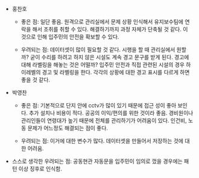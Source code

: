 - 홍찬호
    - 좋은 점: 일단 좋음. 원격으로 관리실에서 문제 상황 인식해서 유지보수팀에 연락을 해서 조취를 취할 수 있다. 해결하기까지 과정 자체가 단축될 것 같다. 이 것으로 인해 입주민의 안전을 확보할 수 있다.



    - 우려되는 점: 데이터셋이 많이 필요할 것 같다. 시행을 할 때 관리실에서 원할까? 굳이 수리를 하려고 하지 않은 시설도 계속 경고 문구를 받게 된다. 경고에 대해 라벨링을 해놓는 것은 어떨까? 입주민 안전과 직접 관련된 시설의 경우 하이레벨의 경고 및 라벨링을 한다. 각각의 상황에 대한 경고 표시를 다르게 하면 좋을 것 같다.


- 박영찬
    - 좋은 점: 
     기본적으로 단지 안에 cctv가 많이 있기 때문에 접근 성이 좋아 보인다. 추가 설치나 비용이 적다. 공공의 이익/편의를 위한 것이라 좋음. 경비원이나 관리인들이 연령대가 높기 때문에 전체를 관리하기가 어려움이 있다. 인건비, 노동 문제가 어느정도 해결되는 점이 좋다.



    - 우려되는 점: 이거에 대한 변수가 많다. 데이터셋을 만들어서 저장하는 것에 대한 어려움.


- 스스로 생각한 우려되는 점: 공동현관 자동문을 입주민이 임의로 껐을 경우에는 패턴 이상 징후로 인식함.